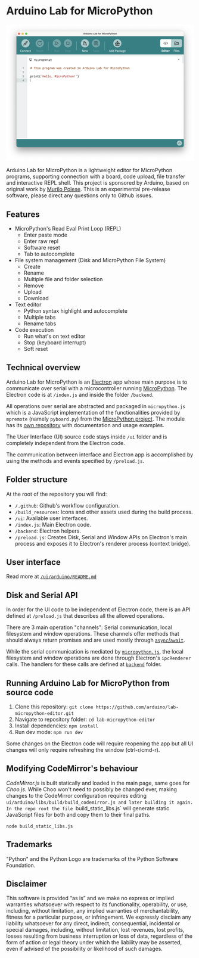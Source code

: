 # Arduino Lab for MicroPython

![Editor screenshot](./assets/Arduino-Lab4MPy-screenshot.png)

Arduino Lab for MicroPython is a lightweight editor for MicroPython programs, supporting connection with a board, code upload, file transfer and interactive REPL shell.
This project is sponsored by Arduino, based on original work by [Murilo Polese](http://www.murilopolese.com). This is an experimental pre-release software, please direct any questions only to Github issues.

## Features

- MicroPython's Read Eval Print Loop (REPL)
  - Enter paste mode
  - Enter raw repl
  - Software reset
  - Tab to autocomplete
- File system management (Disk and MicroPython File System)
  - Create
  - Rename
  - Multiple file and folder selection
  - Remove
  - Upload
  - Download
- Text editor
  - Python syntax highlight and autocomplete
  - Multiple tabs
  - Rename tabs
- Code execution
  - Run what's on text editor
  - Stop (keyboard interrupt)
  - Soft reset

## Technical overview

Arduino Lab for MicroPython is an [Electron](https://www.electronjs.org/) app whose main purpose is to communicate over serial with a microcontroller running [MicroPython](https://micropython.org/). The Electron code is at `/index.js` and inside the folder `/backend`.

All operations over serial are abstracted and packaged in `micropython.js` which is a JavaScript implementation of the functionalities provided by `mpremote` (namely `pyboard.py`) from the [MicroPython project](https://github.com/micropython/micropython/tree/master/tools/mpremote/mpremote).
The module has its [own repository](https://github.com/arduino/micropython.js) with documentation and usage examples.

The User Interface (UI) source code stays inside `/ui` folder and is completely independent from the Electron code.

The communication between interface and Electron app is accomplished by using the methods and events specified by `/preload.js`.

## Folder structure

At the root of the repository you will find:

- `/.github`: Github's workflow configuration.
- `/build_resources`: Icons and other assets used during the build process.
- `/ui`: Available user interfaces.
- `/index.js`: Main Electron code.
- `/backend`: Electron helpers.
- `/preload.js`: Creates Disk, Serial and Window APIs on Electron's main process and exposes it to Electron's renderer process (context bridge).

## User interface

Read more at [`/ui/arduino/README.md`](./ui/arduino/README.md)

## Disk and Serial API

In order for the UI code to be independent of Electron code, there is an API defined at `/preload.js` that describes all the allowed operations.

There are 3 main operation "channels": Serial communication, local filesystem and window operations. These channels offer methods that should always return promises and are used mostly through [`async`/`await`](https://developer.mozilla.org/en-US/docs/Web/JavaScript/Reference/Statements/async_function).

While the serial communication is mediated by [`micropython.js`](https://github.com/arduino/micropython.js), the local filesystem and window operations are done through Electron's `ipcRenderer` calls. The handlers for these calls are defined at [`backend`](https://github.com/arduino/lab-micropython-editor/tree/main/backend) folder.

## Running Arduino Lab for MicroPython from source code

1. Clone this repository: `git clone https://github.com/arduino/lab-micropython-editor.git`
2. Navigate to repository folder: `cd lab-micropython-editor`
3. Install dependencies: `npm install`
4. Run dev mode: `npm run dev`

Some changes on the Electron code will require reopening the app but all UI changes will only require refreshing the window (ctrl-r/cmd-r).

## Modifying CodeMirror's behaviour

*CodeMirror.js* is built statically and loaded in the main page, same goes for *Choo.js*.
While Choo won't need to possibly be changed ever, making changes to the CodeMirror configuration requires editing `ui/arduino/libs/build/build_codemirror.js and later building it again.
In the repo root the file `build_static_libs.js` will generate static JavaScript files for both and copy them to their final paths.

```shell
node build_static_libs.js
```

## Trademarks

"Python" and the Python Logo are trademarks of the Python Software Foundation.

## Disclaimer

This software is provided “as is” and we make no express or implied warranties whatsoever with respect to its functionality, operability, or use, including, without limitation, any implied warranties of merchantability, fitness for a particular purpose, or infringement. We expressly disclaim any liability whatsoever for any direct, indirect, consequential, incidental or special damages, including, without limitation, lost revenues, lost profits, losses resulting from business interruption or loss of data, regardless of the form of action or legal theory under which the liability may be asserted, even if advised of the possibility or likelihood of such damages.
